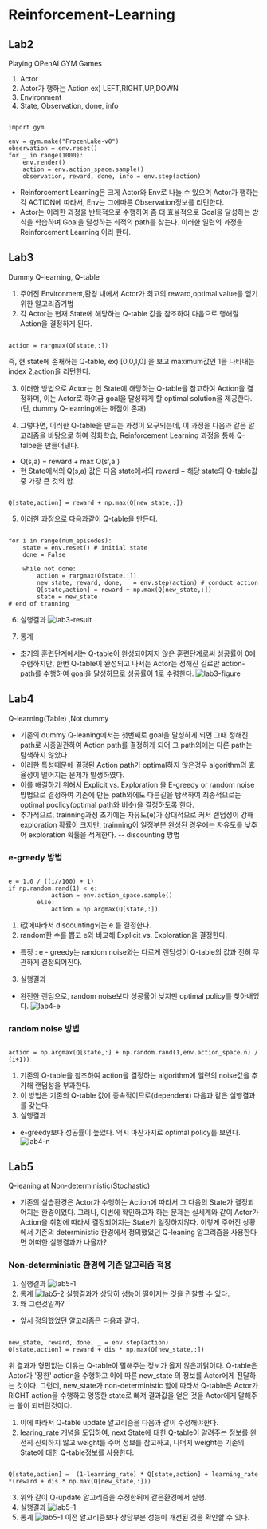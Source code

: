 # Reinforcement-Learning

## Lab2
Playing OPenAI GYM Games
1. Actor
2. Actor가 행하는 Action ex) LEFT,RIGHT,UP,DOWN
3. Environment
4. State, Observation, done, info

<pre><code>
import gym

env = gym.make("FrozenLake-v0")
observation = env.reset()
for _ in range(1000):
	env.render()
	action = env.action_space.sample()
	observation, reward, done, info = env.step(action)
</code></pre>

- Reinforcement Learning은 크게 Actor와 Env로 나눌 수 있으며 Actor가 행하는 각 ACTION에 따라서, Env는 그에따른 Observation정보를 리턴한다.
- Actor는 이러한 과정을 반복적으로 수행하여 좀 더 효율적으로 Goal을 달성하는 방식을 학습하며 Goal을 달성하는 최적의 path를 찾는다. 이러한 일련의 과정을 Reinforcement Learning 이라 한다.

## Lab3
Dummy Q-learning, Q-table
1. 주어진 Environment,환경 내에서 Actor가 최고의 reward,optimal value를 얻기위한 알고리즘기법
2. 각 Actor는 현재 State에 해당하는 Q-table 값을 참조하여 다음으로 행해질 Action을 결정하게 된다.

<pre><code>
action = rargmax(Q[state,:])
</code></pre>

즉, 현 state에 존재하는 Q-table, ex) [0,0,1,0] 을 보고 maximum값인 1을 나타내는 index 2,action을 리턴한다.

3. 이러한 방법으로 Actor는 현 State에 해당하는 Q-table을 참고하여 Action을 결정하며, 이는 Actor로 하여금 goal을 달성하게 할 optimal solution을 제공한다.(단, dummy Q-learning에는 허점이 존재)

4. 그렇다면, 이러한 Q-table을 만드는 과정이 요구되는데, 이 과정을 다음과 같은 알고리즘을 바탕으로 하여 강화학습, Reinforcement Learning 과정을 통해 Q-talbe을 만들어낸다.
- Q(s,a) = reward + max Q(s',a')
- 현 State에서의 Q(s,a) 값은 다음 state에서의 reward + 해당 state의 Q-table값중 가장 큰 것의 합.

<pre><code>
Q[state,action] = reward + np.max(Q[new_state,:])
</code></pre>
5. 이러한 과정으로 다음과같이 Q-table을 만든다.
<pre><code>
for i in range(num_episodes):
	state = env.reset() # initial state
	done = False

	while not done:
		action = rargmax(Q[state,:])
		new_state, reward, done, _ = env.step(action) # conduct action
		Q[state,action] = reward + np.max(Q[new_state,:])
		state = new_state
# end of tranning
</code></pre>

6. 실행결과
![lab3-result](/lab3/result/lab3_result.png)

7. 통계
- 초기의 훈련단계에서는 Q-table이 완성되어지지 않은 훈련단계로써 성공률이 0에 수렴하지만, 한번 Q-table이 완성되고 나서는 Actor는 정해진 길로만 action-path를 수행하여 goal을 달성하므로 성공률이 1로 수렴한다.
![lab3-figure](/lab3/result/figure.png)

## Lab4
Q-learning(Table) ,Not dummy
- 기존의 dummy Q-leaning에서는 첫번째로 goal을 달성하게 되면 그때 정해진 path로 시종일관하여 Action path를 결정하게 되어 그 path외에는 다른 path는 탐색하지 않았다
- 이러한 특성때문에 결정된 Action path가 optimal하지 않은경우 algorithm의 효율성이 떨어지는 문제가 발생하였다.
- 이를 해결하기 위해서 Explicit vs. Exploration 을 E-greedy or random noise방법으로 결정하여 기존에 만든 path외에도 다른길을 탐색하여 최종적으로는 optimal poclicy(optimal path와 비슷)을 결정하도록 한다.
- 추가적으로, trainning과정 초기에는 자유도(e)가 상대적으로 커서 랜덤성이 강해 exploration 확률이 크지만, trainning이 일정부분 완성된 경우에는 자유도를 낮추어 exploration 확률을 적게한다. -- discounting 방법

### e-greedy 방법
<pre><code>
e = 1.0 / ((i//100) + 1)
if np.random.rand(1) < e:
			action = env.action_space.sample()
		else:
			action = np.argmax(Q[state,:])
</code></pre>
1. i값에따라서 discounting되는 e 를 결정한다.
2. random한 수를 뽑고 e와 비교해 Explicit vs. Exploration을 결정한다.
- 특징 : e - greedy는 random noise와는 다르게 랜덤성이 Q-table의 값과 전혀 무관하게 결정되어진다.
3. 실행결과
- 완전한 랜덤으로, random noise보다 성공률이 낮지만 optimal policy를 찾아내었다.
![lab4-e](/lab4/result/lab4_e.png)
### random noise 방법
<pre><code>
action = np.argmax(Q[state,:] + np.random.rand(1,env.action_space.n) / (i+1))
</code></pre>
1. 기존의 Q-table을 참조하여 action을 결정하는 algorithm에 일련의 noise값을 추가해 랜덤성을 부과한다.
2. 이 방법은 기존의 Q-table 값에 종속적이므로(dependent) 다음과 같은 실행결과를 갖는다.
3. 실행결과
- e-greedy보다 성공률이 높았다. 역시 마찬가지로 optimal policy를 보인다.
![lab4-n](/lab4/result/lab4_n.png)

## Lab5
Q-leaning at Non-deterministic(Stochastic)
- 기존의 실습환경은 Actor가 수행하는 Action에 따라서 그 다음의 State가 결정되어지는 환경이었다. 그러나, 이번에 확인하고자 하는 문제는 실세계와 같이 Actor가 Action을 취함에 따라서 결정되어지는 State가 일정하지않다.
이렇게 주어진 상황에서 기존의 deterministic 환경에서 정의했었던 Q-leaning 알고리즘을 사용한다면 어떠한 실행결과가 나올까?

### Non-deterministic 환경에 기존 알고리즘 적용
1. 실행결과
![lab5-1]()
2. 통계
![lab5-2]()
실행결과가 상당히 성능이 떨어지는 것을 관찰할 수 있다.
1. 왜 그런것일까?
- 앞서 정의했었던 알고리즘은 다음과 같다.
<pre><code>
new_state, reward, done, _ = env.step(action)
Q[state,action] = reward + dis * np.max(Q[new_state,:])
</code></pre>
위 결과가 형편없는 이유는 Q-table이 말해주는 정보가 옳지 않은까닭이다. Q-table은 Actor가 '정한' action을 수행하고 이에 따른 new_state 의 정보를 Actor에게 전달하는 것이다. 그런데, new_state가 non-deterministic 함에 따라서 Q-table은 Actor가 RIGHT action을 수행하고 엉뚱한 state로 빠져 결과값을 얻은 것을 Actor에게 말해주는 꼴이 되버린것이다.
1. 이에 따라서 Q-table update 알고리즘을 다음과 같이 수정해야한다.
2. learing_rate 개념을 도입하여, next State에 대한 Q-table이 알려주는 정보를 완전히 신뢰하지 않고 weight를 주어 정보를 참고하고, 나머지 weight는 기존의 State에 대한 Q-table정보를 사용한다.
<pre><code>
Q[state,action] =  (1-learning_rate) * Q[state,action] + learning_rate *(reward + dis * np.max(Q[new_state,:]))
</code></pre>

3. 위와 같이 Q-update 알고리즘을 수정한뒤에 같은환경에서 실행.
4. 실행결과
![lab5-1]()
5. 통계
![lab5-1]()
이전 알고리즘보다 상당부분 성능이 개선된 것을 확인할 수 있다.

